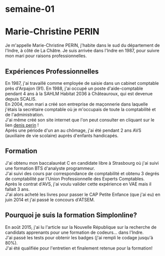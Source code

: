 # semaine-01
# Marie-Christine PERIN  
Je m'appelle Marie-Christine PERIN, 
j'habite dans le sud du département de l'Indre, à côté de La Châtre.
Je suis arrivée dans l'Indre en 1987, pour suivre mon mari pour raisons professionnelles.

## Expériences Professionnelles
En 1987, j'ai travaillé comme employée de saisie dans un cabinet comptable près d'Arpajon (91).
En 1988, j'ai occupé un poste d'aide-comptable pendant 4 ans à la SAHLM Habitat 2036 à Châteauroux, qui est devenue depuis SCALIS.  
En 2004, mon mari a créé son entreprise de maçonnerie dans laquelle j'étais la secrétaire comptable où je m'occupais de toute la comptabilité et de l'administration.  
J'ai même créé son site internet que l'on peut consulter en cliquant sur le lien [denis perin](http://maconneriedenisperin.pagesperso-orange.fr) !  
Après une période d'un an au chômage, j'ai été pendant 2 ans AVS (auxiliaire de vie scolaire) auprès d'enfants handicapés.

## Formation
J'ai obtenu mon baccalauréat C en candidate libre à Strasbourg où j'ai suivi une formation BTS d'analyste programmeur.  
J'ai suivi des cours par correspondance de comptabilité et obtenu 3 degrés de comptabilité par l'Union Professionnelle des Experts Comptables.  
Après le contrat d'AVS, j'ai voulu valider cette expérience en VAE mais il fallait 3 ans.  
J'ai alors acheté les livres pour passer le CAP Petite Enfance (que j'ai eu) en juin 2014 et j'ai passé le concours d'ATSEM.  

## Pourquoi je suis la formation Simplonline?
En août 2015, j'ai lu l'article sur la Nouvelle République sur la recherche de candidats apprenants pour une formation de codeurs... dans l'Indre.  
J'ai passé les tests pour obtenir les badges (j'ai rempli le codage jusqu'à 80%).  
J'ai été qualifiée pour l'entretien et finalement retenue pour la formation!